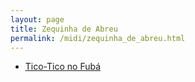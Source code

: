 ```yaml
---
layout: page
title: Zequinha de Abreu
permalink: /midi/zequinha_de_abreu.html
---
```


* [Tico-Tico no Fubá](https://objectstorage.sa-saopaulo-1.oraclecloud.com/n/grwdgud0delr/b/victor3d.com.br/o/midi%2Fticotico.mid)